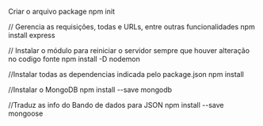 Criar o arquivo package
npm init

// Gerencia as requisições, todas e URLs, entre outras funcionalidades
npm install express

// Instalar o módulo para reiniciar o servidor sempre que houver alteração no codigo fonte
npm install -D nodemon

//Instalar todas as dependencias indicada pelo package.json
npm install

//Instalar o MongoDB
npm install --save mongodb

//Traduz as info do Bando de dados para JSON
npm install --save mongoose